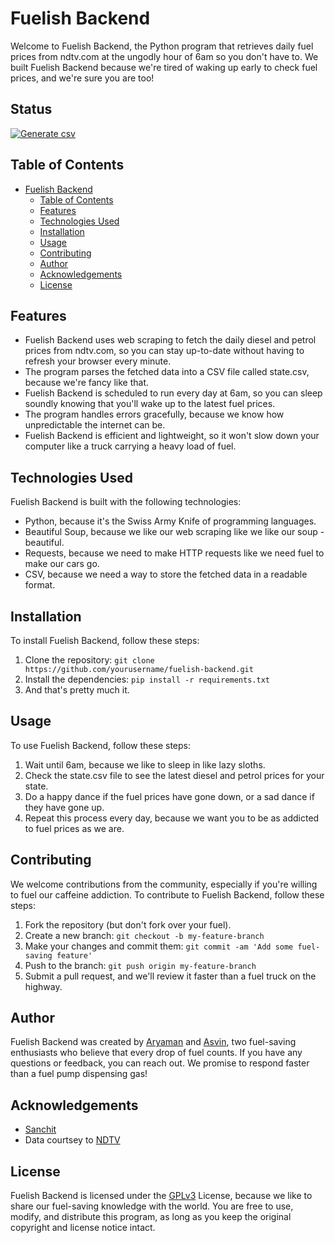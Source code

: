 # Fuelish Backend

Welcome to Fuelish Backend, the Python program that retrieves daily fuel prices from ndtv.com at the ungodly hour of 6am so you don't have to. We built Fuelish Backend because we're tired of waking up early to check fuel prices, and we're sure you are too!

## Status
[![Generate csv](https://github.com/Doofenshmirtz-Evil-Incorp/FuelishCLI/actions/workflows/csv.yml/badge.svg)](https://github.com/Doofenshmirtz-Evil-Incorp/FuelishCLI/actions/workflows/csv.yml)

## Table of Contents

- [Fuelish Backend](#fuelish-backend)
  - [Table of Contents](#table-of-contents)
  - [Features](#features)
  - [Technologies Used](#technologies-used)
  - [Installation](#installation)
  - [Usage](#usage)
  - [Contributing](#contributing)
  - [Author](#author)
  - [Acknowledgements](#acknowledgements)
  - [License](#license)

## Features

- Fuelish Backend uses web scraping to fetch the daily diesel and petrol prices from ndtv.com, so you can stay up-to-date without having to refresh your browser every minute.
- The program parses the fetched data into a CSV file called state.csv, because we're fancy like that.
- Fuelish Backend is scheduled to run every day at 6am, so you can sleep soundly knowing that you'll wake up to the latest fuel prices.
- The program handles errors gracefully, because we know how unpredictable the internet can be.
- Fuelish Backend is efficient and lightweight, so it won't slow down your computer like a truck carrying a heavy load of fuel.

## Technologies Used

Fuelish Backend is built with the following technologies:

- Python, because it's the Swiss Army Knife of programming languages.
- Beautiful Soup, because we like our web scraping like we like our soup - beautiful.
- Requests, because we need to make HTTP requests like we need fuel to make our cars go.
- CSV, because we need a way to store the fetched data in a readable format.

## Installation

To install Fuelish Backend, follow these steps:

1. Clone the repository: `git clone https://github.com/yourusername/fuelish-backend.git`
2. Install the dependencies: `pip install -r requirements.txt`
3. And that's pretty much it.

## Usage

To use Fuelish Backend, follow these steps:

1. Wait until 6am, because we like to sleep in like lazy sloths.
2. Check the state.csv file to see the latest diesel and petrol prices for your state.
3. Do a happy dance if the fuel prices have gone down, or a sad dance if they have gone up.
4. Repeat this process every day, because we want you to be as addicted to fuel prices as we are.

## Contributing

We welcome contributions from the community, especially if you're willing to fuel our caffeine addiction. To contribute to Fuelish Backend, follow these steps:

1. Fork the repository (but don't fork over your fuel).
2. Create a new branch: `git checkout -b my-feature-branch`
3. Make your changes and commit them: `git commit -am 'Add some fuel-saving feature'`
4. Push to the branch: `git push origin my-feature-branch`
5. Submit a pull request, and we'll review it faster than a fuel truck on the highway.

## Author

Fuelish Backend was created by [Aryaman](https://github.com/actuallyarayaman) and [Asvin](https://github.com/Asvin1), two fuel-saving enthusiasts who believe that every drop of fuel counts. If you have any questions or feedback, you can reach out. We promise to respond faster than a fuel pump dispensing gas!

## Acknowledgements

 - [Sanchit](https://github.com/baked-potatoes)
 - Data courtsey to [NDTV](https://ndtv.com)

## License

Fuelish Backend is licensed under the [GPLv3](https://choosealicense.com/licenses/gpl-3.0/) License, because we like to share our fuel-saving knowledge with the world. You are free to use, modify, and distribute this program, as long as you keep the original copyright and license notice intact.
